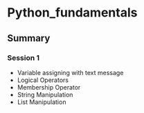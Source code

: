 # Python_fundamentals

## Summary
### Session 1
- Variable assigning with text message
- Logical Operators
- Membership Operator
- String Manipulation
- List Manipulation
